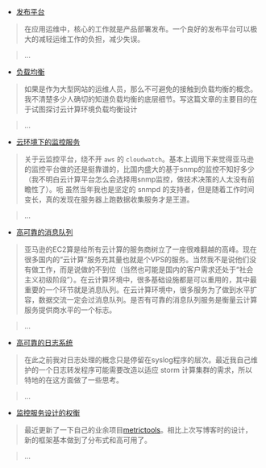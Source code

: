 * [发布平台](articles/deploy-platform)

>在应用运维中，核心的工作就是产品部署发布。一个良好的发布平台可以极大的减轻运维工作的负担，减少失误。

> ...

* [负载均衡](articles/elb)

>如果是作为大型网站的运维人员，那么不可避免的接触到负载均衡的概念。我不清楚多少人确切的知道负载均衡的底层细节。写这篇文章的主要目的在于试图探讨云计算环境负载均衡设计

> ...

* [云环境下的监控服务](articles/monitor-systems-in-cloud)

>  关于云监控平台，绕不开 `aws` 的 `cloudwatch`。基本上调用下来觉得亚马逊的监控平台做的还是挺靠谱的，比国内盛大的基于snmp的监控不知好多少（我不明白云计算平台怎么会选择用snmp监控，做技术决策的人太没有前瞻性了）。呃 虽然当年我也是坚定的 snmpd 的支持者，但是随着工作时间变长，真的发现在服务器上跑数据收集服务才是王道。

> ...

* [高可靠的消息队列](articles/mq-in-cloud)

>   亚马逊的EC2算是给所有云计算的服务商树立了一座很难翻越的高峰。现在很多国内的“云计算”服务充其量也就是个VPS的服务。当然我不是说他们没有做工作，而是说做的不到位（当然也可能是国内的客户需求还处于“社会主义初级阶段”）。在云计算环境中，很多基础设施都是可以重用的，其中最重要的一个环节就是消息队列。在云计算环境中，很多服务为了做到水平扩容，数据交流一定会过消息队列。是否有可靠的消息队列服务是衡量云计算服务提供商水平的一个标志。

> ...

* [高可靠的日志系统](articles/hight-available-syslog)

>  在此之前我对日志处理的概念只是停留在syslog程序的层次。最近我自己维护的一个日志转发程序可能需要改造以适应 storm 计算集群的需求，所以特地的在这方面做了一些思考。

> ...

* [监控服务设计的权衡](articles/monitor-systems-design)

> 最近更新了一下自己的业余项目[metrictools](github.com/datastream/metrictools)。相比上次写博客时的设计，新的框架基本做到了分布式和高可用了。

> ...

